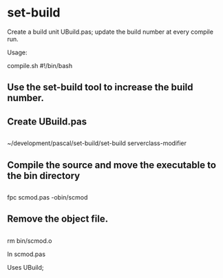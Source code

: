 # set-build

Create a build unit UBuild.pas; update the build number at every compile run.


Usage:

compile.sh
<rawtext>
#!/bin/bash

##
## Use the set-build tool to increase the build number.
## Create UBuild.pas
##
~/development/pascal/set-build/set-build serverclass-modifier


##
## Compile the source and move the executable to the bin directory
##
fpc scmod.pas -obin/scmod


##
## Remove the object file.
##
rm bin/scmod.o
</rawtext>

In scmod.pas

Uses
    UBuild;


